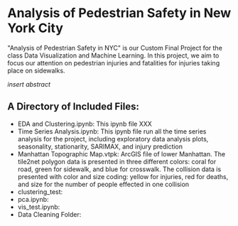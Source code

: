 # Analysis of Pedestrian Safety in New York City
"Analysis of Pedestrian Safety in NYC" is our Custom Final Project for the class Data Visualization and Machine Learning. In this project, we aim to focus our attention on pedestrian injuries and fatalities for injuries taking place on sidewalks.

*insert abstract*

## A Directory of Included Files:

- EDA and Clustering.ipynb: This ipynb file XXX
- Time Series Analysis.ipynb: This ipynb file run all the time series analysis for the project, including exploratory data analysis plots, seasonality, stationarity, SARIMAX, and injury prediction
- Manhattan Topographic Map.vtpk: ArcGIS file of lower Manhattan. The tile2net polygon data is presented in three different colors: coral for road, green for sidewalk, and blue for crosswalk. The collision data is presented with color and size coding: yellow for injuries, red for deaths, and size for the number of people effected in one collision
- clustering_test: 
- pca.ipynb: 
- vis_test.ipynb:
- Data Cleaning Folder: 
